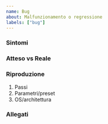 ```yaml
---
name: Bug
about: Malfunzionamento o regressione
labels: ["bug"]
---
```


### Sintomi
<!-- Cosa succede -->

### Atteso vs Reale
<!-- Cosa mi aspetto / cosa vedo -->

### Riproduzione
1. Passi
2. Parametri/preset
3. OS/architettura

### Allegati
<!-- IR, audio breve, screenshot, log -->
